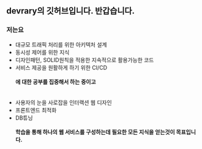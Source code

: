 <!--
**dev-library/dev-library** is a ✨ _special_ ✨ repository because its `README.md` (this file) appears on your GitHub profile.

Here are some ideas to get you started:

- 🔭 I’m currently working on ...
- 🌱 I’m currently learning ...
- 👯 I’m looking to collaborate on ...
- 🤔 I’m looking for help with ...
- 💬 Ask me about ...
- 📫 How to reach me: ...
- 😄 Pronouns: ...
- ⚡ Fun fact: ...
-->
## devrary의 깃허브입니다. 반갑습니다.

### 저는요

- 대규모 트래픽 처리를 위한 아키텍처 설계
- 동시성 제어를 위한 지식
- 디자인패턴, SOLID원칙을 적용한 지속적으로 활용가능한 코드
- 서비스 제공을 원활하게 하기 위한 CI/CD<br><br>
  <b>에 대한 공부를 집중해서 하는 중이고</b>
<br><br><br>
- 사용자의 눈을 사로잡을 인터랙션 웹 디자인
- 프론트엔드 최적화
- DB튜닝<br><br>
<b>학습을 통해 하나의 웹 서비스를 구성하는데 필요한 모든 지식을 얻는것이 목표입니다.</b>




